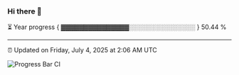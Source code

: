 ### Hi there 👋

⏳ Year progress { ▓▓▓▓▓▓▓▓▓▓▓▓▓▓▓░░░░░░░░░░░░░░░ } 50.44 %

---

⏰ Updated on Friday, July 4, 2025 at 2:06 AM UTC

![Progress Bar CI](https://github.com/arthurbuhl/arthurbuhl/workflows/Progress%20Bar%20CI/badge.svg)
